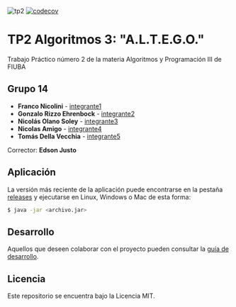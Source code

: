 ![tp2](https://github.com/grizzoeh/algo3_tp2/actions/workflows/build.yml/badge.svg) [![codecov](https://codecov.io/gh/fiuba/algo3_proyecto_base_tp2/branch/master/graph/badge.svg)](https://codecov.io/gh/fiuba/algo3_proyecto_base_tp2)

# TP2 Algoritmos 3: "A.L.T.E.G.O."


Trabajo Práctico número 2 de la materia Algoritmos y Programación III de FIUBA

## Grupo 14

* **Franco Nicolini** - [integrante1](https://github.com/franconicolini1)
* **Gonzalo Rizzo Ehrenbock** - [integrante2](https://github.com/grizzoeh)
* **Nicolás Olano Soley** - [integrante3](https://github.com/nicoolano9)
* **Nicolas Amigo** - [integrante4](https://github.com/NicolasAmigo)
* **Tomás Della Vecchia** - [integrante5](https://github.com/tomdv18)

Corrector: **Edson Justo**

## Aplicación

La versión más reciente de la aplicación puede encontrarse en la pestaña [releases](https://github.com/fiuba/algo3_proyecto_base_tp2/releases/latest) y ejecutarse en Linux, Windows o Mac de esta forma:

```bash
$ java -jar <archivo.jar>
```

## Desarrollo

Aquellos que deseen colaborar con el proyecto pueden consultar la [guía de desarrollo](./docs/Desarrollo.md).

## Licencia

Este repositorio se encuentra bajo la Licencia MIT.


